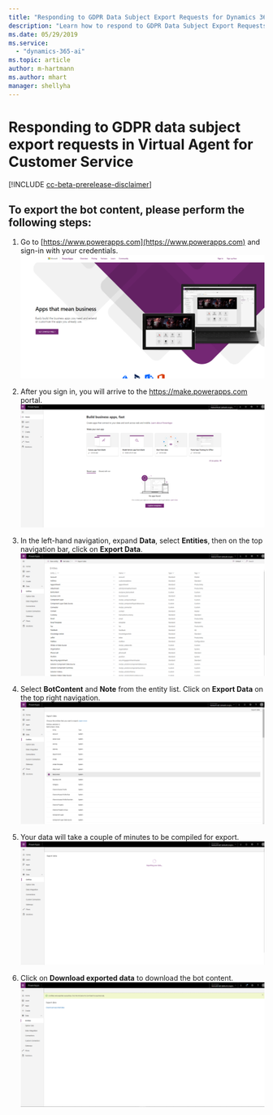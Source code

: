 ```yaml
---
title: "Responding to GDPR Data Subject Export Requests for Dynamics 365 Virtual Agent for Customer Service"
description: "Learn how to respond​ to GDPR Data Subject Export Requests for Dynamics 365 Virtual Agent for Customer Service."
ms.date: 05/29/2019
ms.service:
  - "dynamics-365-ai"
ms.topic: article
author: m-hartmann
ms.author: mhart
manager: shellyha
---
```


# Responding to GDPR data subject export requests in Virtual Agent for Customer Service

[!INCLUDE [cc-beta-prerelease-disclaimer](../includes/cc-beta-prerelease-disclaimer.md)]

## To export the bot content, please perform the following steps:


1. Go to [https://www.powerapps.com](https://www.powerapps.com) and sign-in with your credentials.
![powerapps.com](media/export-1.png)

2. After you sign in, you will arrive to the https://make.powerapps.com portal.
![make.powerapps.com](media/export-2.png)

3. In the left-hand navigation, expand **Data**, select **Entities**, then on the top navigation bar, click on **Export Data**.
![exporting button](media/export-3.png)

4. Select **BotContent** and **Note** from the entity list. Click on **Export Data** on the top right navigation.
![select bot content and note and click export data](media/export-4.png)

5. Your data will take a couple of minutes to be compiled for export.
![export loading screen](media/export-5.png)

6. Click on **Download exported data** to download the bot content.
![Click on “Download exported data” to download the bot content](media/export-6.png)
